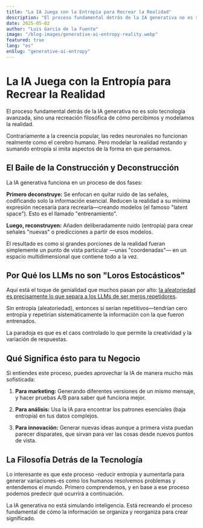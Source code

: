 ```yaml
---
title: "La IA Juega con la Entropía para Recrear la Realidad"
description: "El proceso fundamental detrás de la IA generativa no es solo tecnología avanzada, sino una recreación filosófica de cómo percibimos y modelamos la realidad."
date: 2025-05-02
author: "Luis García de la Fuente"
image: "/blog-images/generative-ai-entropy-reality.webp"
featured: true
lang: "es"
enSlug: "generative-ai-entropy"
---
```

# La IA Juega con la Entropía para Recrear la Realidad

El proceso fundamental detrás de la IA generativa no es solo tecnología avanzada, sino una recreación filosófica de cómo percibimos y modelamos la realidad.

Contrariamente a la creencia popular, las redes neuronales no funcionan realmente como el cerebro humano. Pero modelar la realidad restando y sumando entropía sí imita aspectos de la forma en que pensamos.

## El Baile de la Construcción y Deconstrucción

La IA generativa funciona en un proceso de dos fases:

**Primero deconstruye:** Se enfocan en quitar ruido de las señales, codificando solo la información esencial. Reducen la realidad a su mínima expresión necesaria para recrearla—creando modelos (el famoso "latent space"). Esto es el llamado "entrenamiento".

**Luego, reconstruyen:** Añaden deliberadamente ruido (entropía) para crear señales "nuevas" o predicciones a partir de esos modelos.

El resultado es como si grandes porciones de la realidad fueran simplemente un punto de vista particular —unas "coordenadas"— en un espacio multidimensional que contiene todo a la vez.

## Por Qué los LLMs no son "Loros Estocásticos"

Aquí está el toque de genialidad que muchos pasan por alto: <a href="https://towardsai.net/p/l/llms-are-not-stochastic-parrots-how-randomness-prevents-parroting-not-causes-it" rel="nofollow">la aleatoriedad es precisamente lo que separa a los LLMs de ser meros repetidores</a>.

Sin entropía (aleatoriedad), entonces sí serían repetitivos—tendrían cero entropía y repetirían sistemáticamente la información con la que fueron entrenados. 

La paradoja es que es el caos controlado lo que permite la creatividad y la variación de respuestas. 

## Qué Significa ésto para tu Negocio

Si entiendes este proceso, puedes aprovechar la IA de manera mucho más sofisticada:

1. **Para marketing:** Generando diferentes versiones de un mismo mensaje, y hacer pruebas A/B para saber qué funciona mejor.

2. **Para análisis:** Usa la IA para encontrar los patrones esenciales (baja entropía) en tus datos complejos.

3. **Para innovación:** Generar nuevas ideas aunque a primera vista puedan parecer disparates, que sirvan para ver las cosas desde nuevos puntos de vista.

## La Filosofía Detrás de la Tecnología

Lo interesante es que este proceso -reducir entropía y aumentarla para generar variaciones-es como los humanos resolvemos problemas y entendemos el mundo. Primero comprendemos, y en base a ese proceso podemos predecir qué ocurrirá a continuación. 

La IA generativa no está simulando inteligencia. Está recreando el proceso fundamental de cómo la información se organiza y reorganiza para crear significado.
